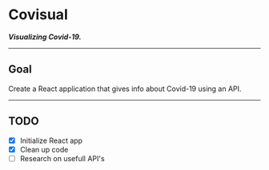 # Covisual

***Visualizing Covid-19.***

---
## Goal

Create a React application that gives info about Covid-19 using an API.

---
## TODO

* [X] Initialize React app
* [X] Clean up code 
* [ ] Research on usefull API's
